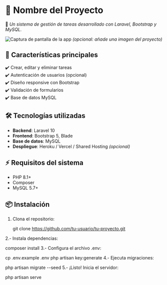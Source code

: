 # 🚀 **Nombre del Proyecto**  

🔹 *Un sistema de gestión de tareas desarrollado con Laravel, Bootstrap y MySQL.*  

![Captura de pantalla de la app](public/screenshot.png) *(opcional: añade una imagen del proyecto)*  

## 🌟 **Características principales**  
✔️ Crear, editar y eliminar tareas  
✔️ Autenticación de usuarios (opcional)  
✔️ Diseño responsive con Bootstrap  
✔️ Validación de formularios  
✔️ Base de datos MySQL  

## 🛠️ **Tecnologías utilizadas**  
- **Backend**: Laravel 10  
- **Frontend**: Bootstrap 5, Blade  
- **Base de datos**: MySQL  
- **Despliegue**: Heroku / Vercel / Shared Hosting *(opcional)*  

## ⚡ **Requisitos del sistema**  
- PHP 8.1+  
- Composer  
- MySQL 5.7+  

## 📦 **Instalación**  
1. Clona el repositorio:  

   git clone https://github.com/tu-usuario/tu-proyecto.git

2.- Instala dependencias:

composer install
3.- Configura el archivo .env:

cp .env.example .env
php artisan key:generate
4.- Ejecuta migraciones:

php artisan migrate --seed
5.- ¡Listo! Inicia el servidor:

php artisan serve